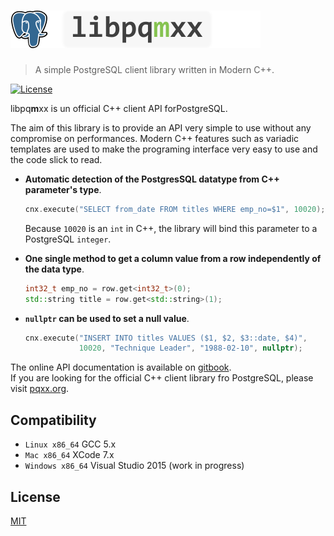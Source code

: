 # <img src="help/assets/libpqmxx-logo.png" height="60"/>


> A simple PostgreSQL client library written in Modern C++.

[![License][license-mit-img]][license-mit]

libpq**m**xx is un official C++ client API for ​PostgreSQL.

The aim of this library is to provide an API very simple to use without any compromise on performances. Modern C++ features such as variadic templates are used to make the programing interface very easy to use and the code slick to read.

* **Automatic detection of the PostgresSQL datatype from C++ parameter's type**.

    ```cpp
    cnx.execute("SELECT from_date FROM titles WHERE emp_no=$1", 10020);
    ```
    
    Because `10020` is an `int` in C++, the library will bind this parameter to a PostgreSQL `integer`.  
    
* **One single method to get a column value from a row independently of the data type**.

    ```cpp
    int32_t emp_no = row.get<int32_t>(0);
    std::string title = row.get<std::string>(1);
    ```
    
* **`nullptr` can be used to set a null value**.

    ```cpp
    cnx.execute("INSERT INTO titles VALUES ($1, $2, $3::date, $4)",
                10020, "Technique Leader", "1988-02-10", nullptr);
    ```


The online API documentation is available on [gitbook](https://pshampanier.gitbooks.io/libpqmxx/content/).  
If you are looking for the official C++ client library fro PostgreSQL, please visit [pqxx.org](http://pqxx.org).

## Compatibility

* `Linux x86_64` GCC 5.x
* `Mac x86_64` XCode 7.x
* `Windows x86_64` Visual Studio 2015 (work in progress)

## License
[MIT][license-mit]

[license-mit-img]: http://img.shields.io/badge/license-MIT-blue.svg?style=flat-square
[license-mit]: ./LICENSE.md